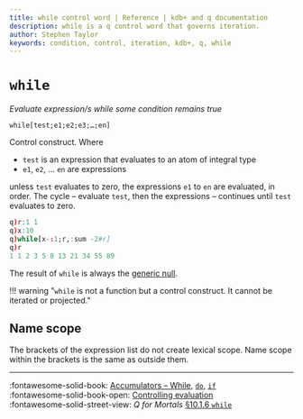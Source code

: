```yaml
---
title: while control word | Reference | kdb+ and q documentation
description: while is a q control word that governs iteration.
author: Stephen Taylor
keywords: condition, control, iteration, kdb+, q, while
---
```

# `while`





_Evaluate expression/s while some condition remains true_

```syntax
while[test;e1;e2;e3;…;en]
```

Control construct. Where

-   `test` is an expression that evaluates to an atom of integral type
-   `e1`, `e2`, … `en` are expressions

unless `test` evaluates to zero, the expressions `e1` to `en` are evaluated, in order. The cycle – evaluate `test`, then the expressions – continues until `test` evaluates to zero.

```q
q)r:1 1
q)x:10
q)while[x-:1;r,:sum -2#r]
q)r
1 1 2 3 5 8 13 21 34 55 89
```

The result of `while` is always the [generic null](identity.md#null).

!!! warning "`while` is not a function but a control construct. It cannot be iterated or projected."


## Name scope

The brackets of the expression list do not create lexical scope.
Name scope within the brackets is the same as outside them.

----
:fontawesome-solid-book:
[Accumulators – While](accumulators.md#while),
[`do`](do.md),
[`if`](if.md)
<br>
:fontawesome-solid-book-open:
[Controlling evaluation](../basics/control.md)
<br>
:fontawesome-solid-street-view:
_Q for Mortals_
[§10.1.6 `while`](/q4m3/10_Execution_Control/#1016-while)
